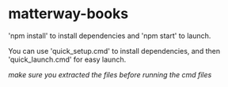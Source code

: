 # matterway-books

'npm install' to install dependencies
and
'npm start' to launch.

You can use 'quick_setup.cmd' to install dependencies,
and then 'quick_launch.cmd' for easy launch.

*make sure you extracted the files before running the cmd files*
